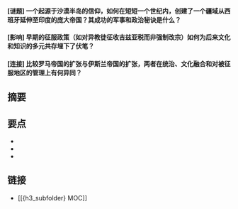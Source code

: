 #### [谜题] 一个起源于沙漠半岛的信仰，如何在短短一个世纪内，创建了一个疆域从西班牙延伸至印度的庞大帝国？其成功的军事和政治秘诀是什么？


#### [影响] 早期的征服政策（如对异教徒征收吉兹亚税而非强制改宗）如何为后来文化和知识的多元共存埋下了伏笔？


#### [连接] 比较罗马帝国的扩张与伊斯兰帝国的扩张，两者在统治、文化融合和对被征服地区的管理上有何异同？


## 摘要


## 要点

- 
- 
- 

## 链接

- [[{h3_subfolder} MOC]]
